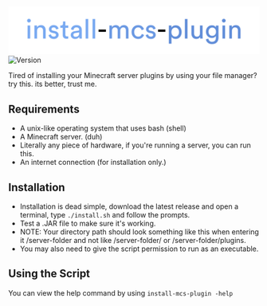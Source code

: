 ![install-mcs-plugin logo](img/imp.png)
![Version](https://img.shields.io/badge/version-1.0-blue?style=for-the-badge)

Tired of installing your Minecraft server plugins by using your file manager? try this. its better, trust me.

## Requirements

  - A unix-like operating system that uses bash (shell) 
  - A Minecraft server. (duh) 
  - Literally any piece of hardware, if you're running a server, you can run this. 
  - An internet connection (for installation only.)
## Installation 
- Installation is dead simple, download the latest release and open a terminal, type `./install.sh` and follow the prompts.
- Test a .JAR file to make sure it's working.
- NOTE: Your directory path should look something like this when entering it /server-folder and not like /server-folder/ or /server-folder/plugins.
- You may also need to give the script permission to run as an executable.
## Using the Script 
You can view the help command by using 
`
install-mcs-plugin -help
`
